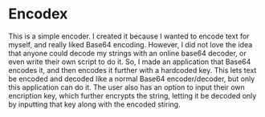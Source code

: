 # Encodex
This is a simple encoder. I created it because I wanted to encode text for myself, and really liked Base64 encoding. However, I did not love the idea that anyone could decode my strings with an online base64 decoder, or even write their own script to do it. So, I made an application that Base64 encodes it, and then encodes it further with a hardcoded key. This lets text be encoded and decoded like a normal Base64 encoder/decoder, but only this application can do it. The user also has an option to input their own encription key, which further encrypts the string, letting it be decoded only by inputting that key along with the encoded stiring.
